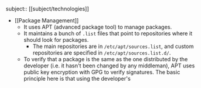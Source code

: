 subject:: [[subject/technologies]]

- [[Package Management]]
	- It uses APT (advanced package tool) to manage packages.
	- It maintains a bunch of `.list` files that point to repositories where it should look for packages.
		- The main repositories are in `/etc/apt/sources.list`, and custom repositories are specified in `/etc/apt/sources.list.d/`.
	- To verify that a package is the same as the one distributed by the developer (i.e. it hasn't been changed by any middleman), APT uses public key encryption with GPG to verify signatures. The basic principle here is that using the developer's